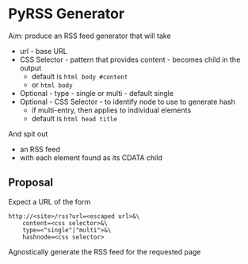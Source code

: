 # PyRSS Generator

Aim: produce an RSS feed generator that will take

* url - base URL
* CSS Selector - pattern that provides content - becomes child in the output
    * default is `html body #content`
    * or `html body`
* Optional - type - single or multi - default single
* Optional - CSS Selector - to identify node to use to generate hash
    * if multi-entry, then applies to individual elements
    * default is `html head title`

And spit out

* an RSS feed
* with each element found as its CDATA child

## Proposal

Expect a URL of the form

    http://<site>/rss?url=<escaped url>&\
        content=<css selector>&\
        type=<"single"|"multi">&\
        hashnode=<css selector>

Agnostically generate the RSS feed for the requested page
